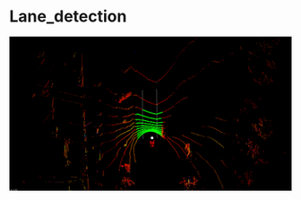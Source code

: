 # Lane_detection

<img src="https://github.com/trns1997/Lane_detection/blob/master/media/res.gif"/>

